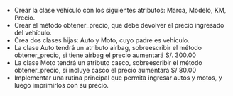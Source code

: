 
- Crear la clase vehículo con los siguientes atributos: Marca, Modelo, KM, Precio.
- Crear el método obtener_precio, que debe devolver el precio ingresado del vehículo.
- Crea dos clases hijas: Auto y Moto, cuyo padre es vehículo.
- La clase Auto tendrá un atributo airbag, sobreescribir el método obtener_precio, si
  tiene airbag el precio aumentará S/. 300.00
- La clase Moto tendrá un atributo casco, sobreescribir el método obtener_precio, si
  incluye casco el precio aumentará S/ 80.00
- Implementar una rutina principal que permita ingresar autos y motos, y luego
  imprimirlos con su precio.